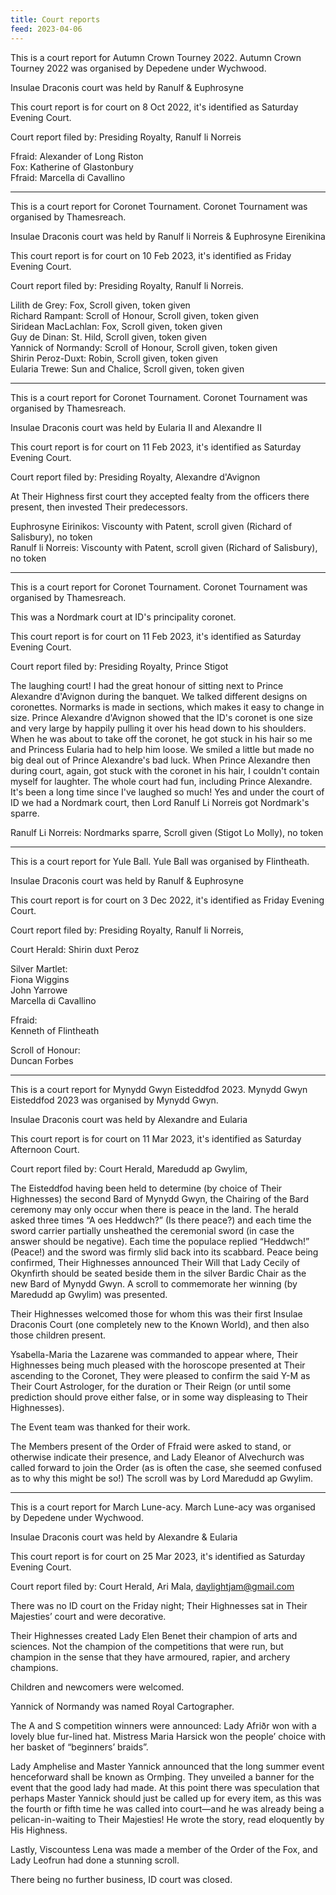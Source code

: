 ```yaml
---
title: Court reports
feed: 2023-04-06
---
```


This is a court report for Autumn Crown Tourney 2022. Autumn Crown
Tourney 2022 was organised by Depedene under Wychwood.

Insulae Draconis court was held by Ranulf & Euphrosyne

This court report is for court on 8 Oct 2022, it's identified as
Saturday Evening Court.

Court report filed by: Presiding Royalty, Ranulf li Norreis

Ffraid: Alexander of Long Riston  
Fox: Katherine of Glastonbury  
Ffraid: Marcella di Cavallino

---------

This is a court report for Coronet Tournament. Coronet Tournament was
organised by Thamesreach.

Insulae Draconis court was held by Ranulf li Norreis & Euphrosyne Eirenikina

This court report is for court on 10 Feb 2023, it's identified as
Friday Evening Court.

Court report filed by: Presiding Royalty, Ranulf li Norreis.

Lilith de Grey: Fox, Scroll given, token given  
Richard Rampant: Scroll of Honour, Scroll given, token given  
Siridean MacLachlan: Fox, Scroll given, token given  
Guy de Dinan: St. Hild, Scroll given, token given  
Yannick of Normandy: Scroll of Honour, Scroll given, token given  
Shirin Peroz-Duxt: Robin, Scroll given, token given  
Eularia Trewe: Sun and Chalice, Scroll given, token given

---------

This is a court report for Coronet Tournament. Coronet Tournament was
organised by Thamesreach.

Insulae Draconis court was held by Eularia II and Alexandre II

This court report is for court on 11 Feb 2023, it's identified as
Saturday Evening Court.

Court report filed by: Presiding Royalty, Alexandre d'Avignon

At Their Highness first court they accepted fealty from the officers
there present, then invested Their predecessors.

Euphrosyne Eirinikos: Viscounty with Patent, scroll given (Richard of Salisbury), no token  
Ranulf li Norreis: Viscounty with Patent, scroll given (Richard of Salisbury), no token

---------


This is a court report for Coronet Tournament. Coronet Tournament was
organised by Thamesreach.

This was a Nordmark court at ID's principality coronet.

This court report is for court on 11 Feb 2023, it's identified as
Saturday Evening Court.

Court report filed by: Presiding Royalty, Prince Stigot

The laughing court! I had the great honour of sitting next to Prince
Alexandre d'Avignon during the banquet. We talked different designs on
coronettes. Normarks is made in sections, which makes it easy to
change in size. Prince Alexandre d'Avignon showed that the ID's
coronet is one size and very large by happily pulling it over his head
down to his shoulders. When he was about to take off the coronet, he
got stuck in his hair so me and Princess Eularia had to help him
loose. We smiled a little but made no big deal out of Prince
Alexandre's bad luck. When Prince Alexandre then during court, again,
got stuck with the coronet in his hair, I couldn't contain myself
for laughter. The whole court had fun, including Prince Alexandre.
It's been a long time since I've laughed so much! Yes and under the
court of ID we had a Nordmark court, then Lord Ranulf Li Norreis got
Nordmark's sparre.

Ranulf Li Norreis: Nordmarks sparre, Scroll given (Stigot Lo Molly), no token

---------

This is a court report for Yule Ball. Yule Ball was organised by Flintheath.

Insulae Draconis court was held by Ranulf & Euphrosyne

This court report is for court on 3 Dec 2022, it's identified as
Friday Evening Court.

Court report filed by: Presiding Royalty, Ranulf li Norreis,

Court Herald: Shirin duxt Peroz

Silver Martlet:  
Fiona Wiggins  
John Yarrowe  
Marcella di Cavallino

Ffraid:  
Kenneth of Flintheath

Scroll of Honour:  
Duncan Forbes

---------

This is a court report for Mynydd Gwyn Eisteddfod 2023. Mynydd Gwyn
Eisteddfod 2023 was organised by Mynydd Gwyn.

Insulae Draconis court was held by Alexandre and Eularia

This court report is for court on 11 Mar 2023, it's identified as
Saturday Afternoon Court.

Court report filed by: Court Herald, Maredudd ap Gwylim,

The Eisteddfod having been held to determine (by choice of Their
Highnesses) the second Bard of Mynydd Gwyn, the Chairing of the Bard
ceremony may only occur when there is peace in the land. The herald
asked three times “A oes Heddwch?” (Is there peace?) and each time the
sword carrier partially unsheathed the ceremonial sword (in case the
answer should be negative). Each time the populace replied “Heddwch!”
(Peace!) and the sword was firmly slid back into its scabbard. Peace
being confirmed, Their Highnesses announced Their Will that Lady
Cecily of Okynfirth should be seated beside them in the silver Bardic
Chair as the new Bard of Mynydd Gwyn. A scroll to commemorate her
winning (by Maredudd ap Gwylim) was presented.

Their Highnesses welcomed those for whom
this was their first Insulae Draconis Court (one completely new to the
Known World), and then also those children present.

Ysabella-Maria the Lazarene was commanded to appear where, Their
Highnesses being much pleased with the horoscope presented at Their
ascending to the Coronet, They were pleased to confirm the said Y-M as
Their Court Astrologer, for the duration or Their Reign (or until some
prediction should prove either false, or in some way displeasing to
Their Highnesses).

The Event team was thanked for their work.

The Members present of the Order of Ffraid were asked to stand, or
otherwise indicate their presence, and Lady Eleanor of Alvechurch was
called forward to join the Order (as is often the case, she seemed
confused as to why this might be so!) The scroll was by Lord Maredudd
ap Gwylim.

----------

This is a court report for March Lune-acy. March Lune-acy was
organised by Depedene under Wychwood.

Insulae Draconis court was held by Alexandre & Eularia

This court report is for court on 25 Mar 2023, it's identified as
Saturday Evening Court.

Court report filed by: Court Herald, Ari Mala, daylightjam@gmail.com

There was no ID court on the Friday night; Their Highnesses sat in
Their Majesties’ court and were decorative.

Their Highnesses
created Lady Elen Benet their champion of arts and sciences. Not the
champion of the competitions that were run, but champion in the sense
that they have armoured, rapier, and archery champions. 

Children and newcomers were welcomed.

Yannick of Normandy was named Royal Cartographer.

The A and S competition winners were announced: Lady Afriðr won with
a lovely blue fur-lined hat. Mistress Maria Harsick won the people’
choice with her basket of “beginners’ braids”.

Lady Amphelise and Master Yannick announced that the long summer event
henceforward shall be known as Ormþing. They unveiled a banner for the
event that the good lady had
made. At this point there was speculation that perhaps Master Yannick
should just be called up for every item, as this was the fourth or
fifth time he was called into court—and he was already being a
pelican-in-waiting to Their Majesties! He wrote the story, read
eloquently by His Highness.

Lastly, Viscountess Lena was made a member of the Order of the Fox,
and Lady Leofrun had done a stunning scroll.

There being no further business, ID court was closed.
